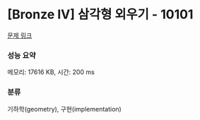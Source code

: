 # [Bronze IV] 삼각형 외우기 - 10101 

[문제 링크](https://www.acmicpc.net/problem/10101) 

### 성능 요약

메모리: 17616 KB, 시간: 200 ms

### 분류

기하학(geometry), 구현(implementation)

